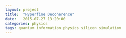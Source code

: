 ```yaml
---
layout: project
title:  "Hyperfine Decoherence"
date:   2015-07-27 13:20:00
categories: physics
tags: quantum information physics silicon simulation
---
```

